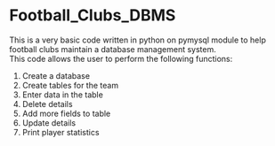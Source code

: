# Football_Clubs_DBMS
This is a very basic code written in python on pymysql module to help football clubs maintain a database management system.
<br>
This code allows the user to perform the following functions:
1. Create a database
2. Create tables for the team
3. Enter data in the table
4. Delete details
5. Add more fields to table
6. Update details
7. Print player statistics
